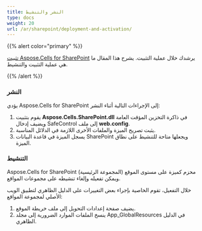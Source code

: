 ```yaml
---
title: النشر والتنشيط
type: docs
weight: 20
url: /ar/sharepoint/deployment-and-activation/
---
```


{{% alert color="primary" %}} 

[تثبيت Aspose.Cells for SharePoint](/cells/ar/sharepoint/installing-aspose-cells-for-sharepoint/) يرشدك خلال عملية التثبيت. يشرح هذا المقال ما هي عملية التثبيت والتنشيط.

{{% /alert %}} 
### **النشر**
يؤدي Aspose.Cells for SharePoint إلى الإجراءات التالية أثناء النشر:

1. يقوم بتثبيت **Aspose.Cells.SharePoint.dll** في ذاكرة التخزين المؤقت العامة ويضيف إدخال SafeControl إلى ملف **web.config**.
2. يثبت تصريح الميزة والملفات الأخرى اللازمة في الدلائل المناسبة.
3. يسجل الميزة في قاعدة البيانات SharePoint ويجعلها متاحة للتنشيط على نطاق الميزة.
### **التنشيط**
Aspose.Cells for SharePoint محزم كميزة على مستوى الموقع (المجموعة الرئيسية) ويمكن تفعيله وإلغاء تنشيطه على مجموعات المواقع. 

خلال التفعيل، تقوم الخاصية بإجراء بعض التغييرات على الدليل الظاهري لتطبيق الويب الأصلي لمجموعة المواقع:

1. يضيف صفحة إعدادات التحويل إلى ملف خريطة الموقع.
1. ينسخ الملفات الموارد الضرورية إلى مجلد App_GlobalResources في الدليل الظاهري.
